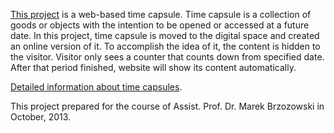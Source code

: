 [This project](http://kulu.be/timecapsule) is a web-based time capsule. Time capsule is a collection of goods or objects with the intention to be opened or accessed at a future date. In this project, time capsule is moved to the digital space and created an online version of it. To accomplish the idea of it, the content is hidden to the visitor. Visitor only sees a counter that counts down from specified date. After that period finished, website will show its content automatically.

[Detailed information about time capsules](http://en.wikipedia.org/wiki/Time_capsule). 

This project prepared for the course of Assist. Prof. Dr. Marek Brzozowski in October, 2013.
